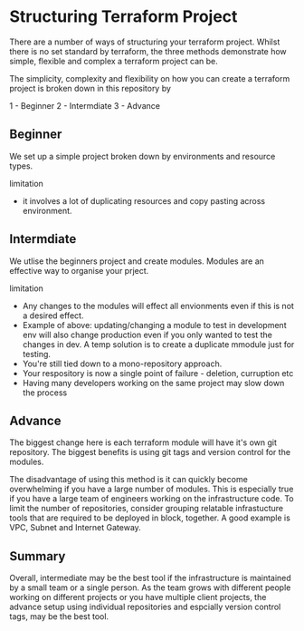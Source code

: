 # Structuring Terraform Project

There are a number of ways of structuring your terraform project. Whilst there is no set standard by terraform, the three methods demonstrate how simple, flexible and complex a terraform project can be.

The simplicity, complexity and flexibility on how you can create a terraform project is broken down in this repository by

1 - Beginner
2 - Intermdiate
3 - Advance


## Beginner
We set up a simple project broken down by environments and resource types.

limitation 
- it involves a lot of duplicating resources and copy pasting across environment.

## Intermdiate
We utlise the beginners project and create modules. Modules are an effective way to organise your prject.

limitation
- Any changes to the modules will effect all envionments even if this is not a desired effect.
- Example of above: updating/changing a module to test in development env will also change production even if you only wanted to test the changes in dev. A temp solution is to create a duplicate mmodule just for testing.
- You're still tied down to a mono-repository approach.
- Your respository is now a single point of failure - deletion, curruption etc
- Having many developers working on the same project may slow down the process

## Advance
The biggest change here is each terraform module will have it's own git repository.
The biggest benefits is using git tags and version control for the modules.

The disadvantage of using this method is it can quickly become overwhelming if you have a large number of modules. This is especially true if you have a large team of engineers working on the infrastructure code. To limit the number of repositories, consider grouping relatable infrastucture tools that are required to be deployed in block, together. A good example is VPC, Subnet and Internet Gateway.


## Summary
Overall, intermediate may be the best tool if the infrastructure is maintained by a small team or a single person. As the team grows with different people working on different projects or you have multiple client projects, the advance setup using individual repositories and espcially version control tags, may be the best tool.


